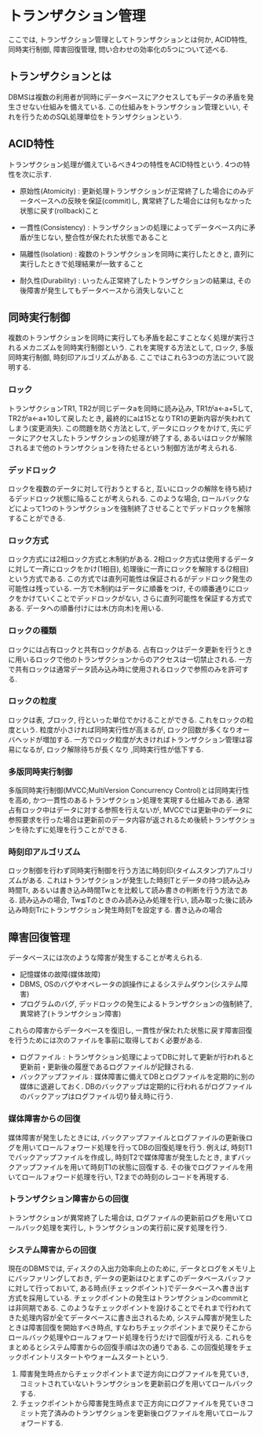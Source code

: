 # トランザクション管理
ここでは, トランザクション管理としてトランザクションとは何か, ACID特性, 同時実行制御, 障害回復管理, 問い合わせの効率化の5つについて述べる.

## トランザクションとは
DBMSは複数の利用者が同時にデータベースにアクセスしてもデータの矛盾を発生させない仕組みを備えている. この仕組みをトランザクション管理といい, それを行うためのSQL処理単位をトランザクションという.

## ACID特性
トランザクション処理が備えているべき4つの特性をACID特性という. 4つの特性を次に示す.
- 原始性(Atomicity) : 更新処理トランザクションが正常終了した場合にのみデータベースへの反映を保証(commit)し, 異常終了した場合には何もなかった状態に戻す(rollback)こと

- 一貫性(Consistency) : トランザクションの処理によってデータベース内に矛盾が生じない, 整合性が保たれた状態であること

- 隔離性(Isolation) : 複数のトランザクションを同時に実行したときと, 直列に実行したときで処理結果が一致すること

- 耐久性(Durability) : いったん正常終了したトランザクションの結果は, その後障害が発生してもデータベースから消失しないこと

## 同時実行制御
複数のトランザクションを同時に実行しても矛盾を起こすことなく処理が実行されるメカニズムを同時実行制御という. これを実現する方法として, ロック, 多版同時実行制御, 時刻印アルゴリズムがある. ここではこれら3つの方法について説明する.

### ロック
トランザクションTR1, TR2が同じデータaを同時に読み込み, TR1がa←a+5して, TR2がa←a+10して戻したとき, 最終的にaは15となりTR1の更新内容が失われてしまう(変更消失). この問題を防ぐ方法として, データにロックをかけて, 先にデータにアクセスしたトランザクションの処理が終了する, あるいはロックが解除されるまで他のトランザクションを待たせるという制御方法が考えられる.  
### デッドロック
ロックを複数のデータに対して行おうとすると, 互いにロックの解除を待ち続けるデッドロック状態に陥ることが考えられる. このような場合, ロールバックなどによって1つのトランザクションを強制終了させることでデッドロックを解除することができる.   
### ロック方式
ロック方式には2相ロック方式と木制約がある. 2相ロック方式は使用するデータに対して一斉にロックをかけ(1相目), 処理後に一斉にロックを解除する(2相目)という方式である. この方式では直列可能性は保証されるがデッドロック発生の可能性は残っている. 一方で木制約はデータに順番をつけ, その順番通りにロックをかけていくことでデッドロックがない, さらに直列可能性を保証する方式である. データへの順番付けには木(方向木)を用いる.   
### ロックの種類
ロックには占有ロックと共有ロックがある. 占有ロックはデータ更新を行うときに用いるロックで他のトランザクションからのアクセスは一切禁止される. 一方で共有ロックは通常データ読み込み時に使用されるロックで参照のみを許可する. 
### ロックの粒度
ロックは表, ブロック, 行といった単位でかけることができる. これをロックの粒度という. 粒度が小さければ同時実行性が高まるが, ロック回数が多くなりオーバヘッドが増加する. 一方でロック粒度が大きければトランザクション管理は容易になるが, ロック解除待ちが長くなり ,同時実行性が低下する.

### 多版同時実行制御
多版同時実行制御(MVCC;MultiVersion Concurrency Control)とは同時実行性を高め, かつ一貫性のあるトランザクション処理を実現する仕組みである. 通常占有ロック中はデータに対する参照を行えないが, MVCCでは更新中のデータに参照要求を行った場合は更新前のデータ内容が返されるため後続トランザクションを待たずに処理を行うことができる.

### 時刻印アルゴリズム
ロック制御を行わず同時実行制御を行う方法に時刻印(タイムスタンプ)アルゴリズムがある. これはトランザクションが発生した時刻Tとデータの持つ読み込み時間Tr, あるいは書き込み時間Twとを比較して読み書きの判断を行う方法である. 読み込みの場合, Tw≦Tのときのみ読み込み処理を行い, 読み取った後に読み込み時刻Trにトランザクション発生時刻Tを設定する. 書き込みの場合

## 障害回復管理
データベースには次のような障害が発生することが考えられる.
- 記憶媒体の故障(媒体故障)
- DBMS, OSのバグやオペレータの誤操作によるシステムダウン(システム障害)
- プログラムのバグ, デッドロックの発生によるトランザクションの強制終了, 異常終了(トランザクション障害)

これらの障害からデータベースを復旧し, 一貫性が保たれた状態に戻す障害回復を行うためには次のファイルを事前に取得しておく必要がある.
- ログファイル : トランザクション処理によってDBに対して更新が行われると更新前・更新後の履歴であるログファイルが記録される.
- バックアップファイル : 媒体障害に備えてDBとログファイルを定期的に別の媒体に退避しておく. DBのバックアップは定期的に行われるがログファイルのバックアップはログファイル切り替え時に行う. 

### 媒体障害からの回復
媒体障害が発生したときには, バックアップファイルとログファイルの更新後ログを用いてロールフォワード処理を行ってDBの回復処理を行う. 例えば, 時刻T1でバックアップファイルを作成し, 時刻T2で媒体障害が発生したとき, まずバックアップファイルを用いて時刻T1の状態に回復する. その後でログファイルを用いてロールフォワード処理を行い, T2までの時刻のレコードを再現する.  
### トランザクション障害からの回復
トランザクションが異常終了した場合は, ログファイルの更新前ログを用いてロールバック処理を実行し, トランザクションの実行前に戻す処理を行う. 
### システム障害からの回復
現在のDBMSでは, ディスクの入出力効率向上のために, データとログをメモリ上にバッファリングしておき, データの更新はひとまずこのデータベースバッファに対して行っておいて, ある時点(チェックポイント)でデータベースへ書き出す方式を採用している. チェックポイントの発生はトランザクションのcommitとは非同期である. このようなチェックポイントを設けることでそれまで行われてきた処理内容が全てデータベースに書き出されるため, システム障害が発生したときは障害回復を開始すべき時点, すなわちチェックポイントまで戻りそこからロールバック処理やロールフォワード処理を行うだけで回復が行える. これらをまとめるとシステム障害からの回復手順は次の通りである. この回復処理をチェックポイントリスタートやウォームスタートという.

1. 障害発生時点からチェックポイントまで逆方向にログファイルを見ていき, コミットされていないトランザクションを更新前ログを用いてロールバックする.
2. チェックポイントから障害発生時点まで正方向にログファイルを見ていきコミット完了済みのトランザクションを更新後ログファイルを用いてロールフォワードする.